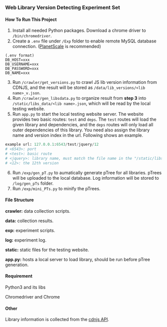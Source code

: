 ### Web Library Version Detecting Experiment Set


#### How To Run This Project

1. Install all needed Python packages. Download a chrome driver to `/bin/chromedriver`.
2. Create a `.env` file under `/Exp` folder to enable remote MySQL database connection. ([PlanetScale](https://planetscale.com/) is recommended)
```
(.env format)
DB_HOST=xxx
DB_USERNAME=xxx
DB_PASSWORD=xxx
DB_NAME=xxx
```
3. Run `/crawler/get_versions.py` to crawl JS lib version information from CDNJS, and the result will be stored as `/data/lib_versions/<lib name>_v.json`.
4. Run `/crawler/gen_libsdata.py` to organize result from **step 3** into `/static/libs_data/<lib name>.json`, which will be read by the local testing website.
5. Run `app.py` to start the local testing website server. The website provides two basic routes: `test` and `deps`. The `test` routes will load the given library and dependencies, and the `deps` routes will only load all outer dependencies of this library. You need also assign the library name and version index in the url. Following shows an example.
```python
example url: 127.0.0.1:6543/test/jquery/12
# <6543>: port
# <test>: basic route
# <jquery>: library name, must match the file name in the "/static/libs_data/" folder
# <12>: the 12th version
```
6. Run `/exp/gen_pT.py` to aumatically generate pTree for all libraries. pTrees will be uploaded to the local database. Log information will be stored to `/log/gen_pTs` folder.
7. Run `/exp/mini_PTs.py` to minify the pTrees.


#### File Structure

**crawler:** data collection scripts.

**data:** collection results.

**exp:** experiment scripts.

**log:** experiment log.

**static:** static files for the testing website.

**app.py:** hosts a local server to load library, should be run before pTree generation.



#### Requirement

Python3 and its libs

Chromedriver and Chrome



#### Other

Library information is collected from the [cdnjs API](https://cdnjs.com/api).